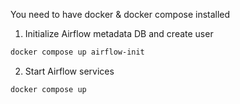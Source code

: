 You need to have docker & docker compose installed


1. Initialize Airflow metadata DB and create user
```bash
docker compose up airflow-init
```

2. Start Airflow services
```bash
docker compose up
```
